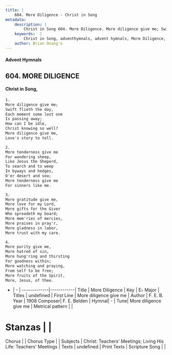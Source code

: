 ```yaml
---
title: |
    604. More Diligence - Christ in Song
metadata:
    description: |
        Christ in Song 604. More Diligence. More diligence give me; Swift flieth the day, Each moment some lost one Is passing away; How can I be idle, Christ knowing so well? More diligence give me, Love's story to tell.
    keywords:  |
        Christ in Song, adventhymnals, advent hymnals, More Diligence, More diligence give me. 
    author: Brian Onang'o
---
```


#### Advent Hymnals
## 604. MORE DILIGENCE
####  Christ in Song,

```txt
1.
More diligence give me;
Swift flieth the day,
Each moment some lost one
Is passing away;
How can I be idle,
Christ knowing so well?
More diligence give me,
Love's story to tell.

2.
More tenderness give me
For wandering sheep,
Like Jesus the Sheperd,
To search and to weep
In byways and hedges,
O'er desert and sea;
More tenderness give me
For sinners like me. 

3.
More gratitude give me,
More love for my Lord,
More gifts for the Giver
Who spreadeth my board;
More mem'ries of mercies,
More praises in pray'r,
More gladness in labor,
More trust with my care.

4.
More purity give me,
More hatred of sin,
More hung'ring and thirsting
For goodness within;
More watching and praying,
From self to be free;
More fruits of the Spirit,
More, Jesus, of thee.

```

- |   -  |
-------------|------------|
Title | More Diligence |
Key | E♭ Major |
Titles | undefined |
First Line | More diligence give me |
Author | F. E. B.
Year | 1908
Composer| F. E. Belden |
Hymnal|  - |
Tune| More diligence give me |
Metrical pattern | |
# Stanzas |  |
Chorus |  |
Chorus Type |  |
Subjects | Christ: Teachers' Meetings; Living His Life: Teachers' Meetings |
Texts | undefined |
Print Texts | 
Scripture Song |  |
    

